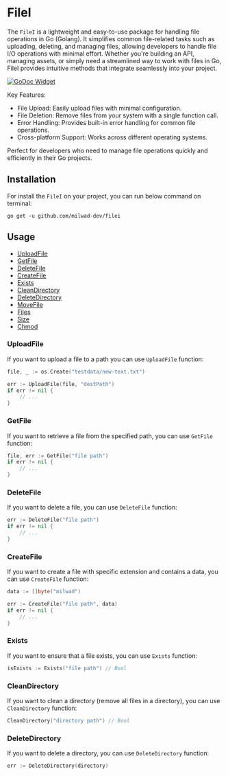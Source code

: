 # FileI

The `FileI` is a lightweight and easy-to-use package for handling file operations in Go (Golang). It simplifies common file-related tasks such as uploading, deleting, and managing files, allowing developers to handle file I/O operations with minimal effort. Whether you're building an API, managing assets, or simply need a streamlined way to work with files in Go, FileI provides intuitive methods that integrate seamlessly into your project.

[![GoDoc Widget](https://godoc.org/github.com/milwad-devi/filei?status.svg)](https://pkg.go.dev/github.com/milwad-dev/filei)

Key Features:

- File Upload: Easily upload files with minimal configuration.
- File Deletion: Remove files from your system with a single function call.
- Error Handling: Provides built-in error handling for common file operations.
- Cross-platform Support: Works across different operating systems.

Perfect for developers who need to manage file operations quickly and efficiently in their Go projects.

## Installation

For install the `FileI` on your project, you can run below command on terminal:

```shell
go get -u github.com/milwad-dev/filei
```

## Usage

- [UploadFile](#upload-file)
- [GetFile](#get-file)
- [DeleteFile](#delete-file)
- [CreateFile](#create-file)
- [Exists](#exists)
- [CleanDirectory](#clean-directory)
- [DeleteDirectory](#delete-directory)
- [MoveFile](#move-file)
- [Files](#files)
- [Size](#size)
- [Chmod](#chmod)

<a name="upload-file"></a>
### UploadFile

If you want to upload a file to a path you can use `UploadFile` function:

```go
file, _ := os.Create("testdata/new-text.txt")

err := UploadFile(file, "destPath")
if err != nil {
    // ...
}
```

<a name="get-file"></a>
### GetFile

If you want to retrieve a file from the specified path, you can use `GetFile` function:

```go
file, err := GetFile("file path")
if err != nil {
	// ...
}
```

<a name="delete-file"></a>
### DeleteFile

If you want to delete a file, you can use `DeleteFile` function:

```go
err := DeleteFile("file path")
if err != nil {
    // ...
}
```

<a name="create-file"></a>
### CreateFile

If you want to create a file with specific extension and contains a data, you can use `CreateFile` function:

```go
data := []byte("milwad")

err := CreateFile("file path", data)
if err != nil {
    // ...
}
```

<a name="exists"></a>
### Exists

If you want to ensure that a file exists, you can use `Exists` function:

```go
isExists := Exists("file path") // Bool
```

<a name="clean-directory"></a>
### CleanDirectory

If you want to clean a directory (remove all files in a directory), you can use `CleanDirectory` function:

```go
CleanDirectory("directory path") // Bool
```

<a name="delete-directory"></a>
### DeleteDirectory

If you want to delete a directory, you can use `DeleteDirectory` function:

```go
err := DeleteDirectory(directory)
```


